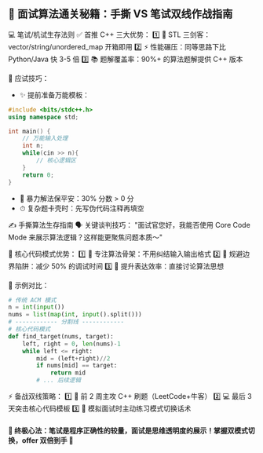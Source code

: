 ## 📝 面试算法通关秘籍：手撕 VS 笔试双线作战指南

💻 笔试/机试生存法则
✅ 首推 C++ 三大优势：
1️⃣ 🚀 STL 三剑客：vector/string/unordered_map 开箱即用
2️⃣ ⚡ 性能碾压：同等思路下比 Python/Java 快 3-5 倍
3️⃣ 📚 题解覆盖率：90%+ 的算法题解提供 C++ 版本

🎯 应试技巧：
- ✨ 提前准备万能模板：
```cpp
#include <bits/stdc++.h>
using namespace std;

int main() {
    // 万能输入处理
    int n;
    while(cin >> n){
        // 核心逻辑区
    }
    return 0;
}
```
- 🧠 暴力解法保平安：30% 分数 > 0 分
- ⏱ 复杂题卡壳时：先写伪代码注释再填空

✍️ 手撕算法生存指南
🗣 关键谈判技巧：
"面试官您好，我能否使用 Core Code Mode 来展示算法逻辑？这样能更聚焦问题本质～"

🌟 核心代码模式优势：
1️⃣ 🎯 专注算法骨架：不用纠结输入输出格式
2️⃣ 🚫 规避边界陷阱：减少 50% 的调试时间
3️⃣ 💬 提升表达效率：直接讨论算法思想

🌰 示例对比：
```python
# 传统 ACM 模式
n = int(input())
nums = list(map(int, input().split()))
# ------------ 分割线 ------------
# 核心代码模式
def find_target(nums, target):
    left, right = 0, len(nums)-1
    while left <= right:
        mid = (left+right)//2
        if nums[mid] == target:
            return mid
        # ... 后续逻辑
```

⚡ 备战双线策略：
1️⃣ 📅 前 2 周主攻 C++ 刷题（LeetCode+牛客）
2️⃣ 💻 最后 3 天突击核心代码模板
3️⃣ 🤝 模拟面试时主动练习模式切换话术

#### 🌈 终极心法：笔试是程序正确性的较量，面试是思维透明度的展示！掌握双模式切换，offer 双倍到手 🎉